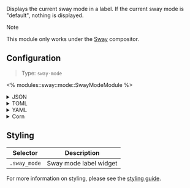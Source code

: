 Displays the current sway mode in a label. If the current sway mode is
"default", nothing is displayed.

> [!NOTE]
> This module only works under the [Sway](https://swaywm.org/) compositor.

## Configuration

> Type: `sway-mode`

<% modules::sway::mode::SwayModeModule %>

<details>
<summary>JSON</summary>

```json
{
  "end": [
    {
      "type": "sway-mode",
      "truncate": "start"
    }
  ]
}
```

</details>

<details>
<summary>TOML</summary>

```toml
[[end]]
type = "sway-mode"
truncate = "start"
```

</details>

<details>
<summary>YAML</summary>

```yaml
end:
  - type: "sway-mode"
    truncate: "start"
```

</details>

<details>
<summary>Corn</summary>

```corn
{
  end = [
    {
      type = "sway-mode"
      truncate = "start"
    }
  ]
}
```

</details>

## Styling

| Selector     | Description            |
| ------------ | ---------------------- |
| `.sway_mode` | Sway mode label widget |

For more information on styling, please see the [styling guide](styling-guide).
